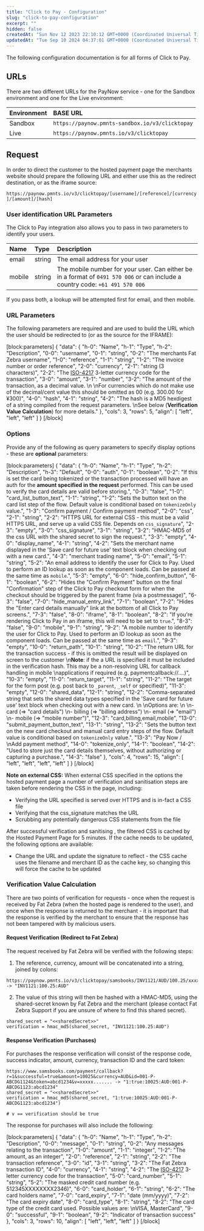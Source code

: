 ```yaml
---
title: "Click to Pay - Configuration"
slug: "click-to-pay-configuration"
excerpt: ""
hidden: false
createdAt: "Sun Nov 12 2023 22:10:12 GMT+0000 (Coordinated Universal Time)"
updatedAt: "Tue Sep 10 2024 04:37:01 GMT+0000 (Coordinated Universal Time)"
---
```

The following configuration documentation is for all forms of Click to Pay.

## URLs

There are two different URLs for the PayNow service - one for the Sandbox environment and one for the Live environment:

| Environment | BASE URL                                        |
| :---------- | :---------------------------------------------- |
| Sandbox     | `https://paynow.pmnts-sandbox.io/v3/clicktopay` |
| Live        | `https://paynow.pmnts.io/v3/clicktopay`         |

## Request

In order to direct the customer to the hosted payment page the merchants website should prepare the following URL and either use this as the redirect destination, or as the iframe source:

`https://paynow.pmnts.io/v3/clicktopay/[username]/[reference]/[currency]/[amount]/[hash]`

### User identification URL Parameters

The Click to Pay integration also allows you to pass in two parameters to identify your users.

| Name   | Type   | Description                                                                                                                   |
| :----- | :----- | :---------------------------------------------------------------------------------------------------------------------------- |
| email  | string | The email address for your user                                                                                               |
| mobile | string | The mobile number for your user. Can either be in a format of `0491 570 006` or can include a country code: `+61 491 570 006` |

If you pass both, a lookup will be attempted first for email, and then mobile. 

### URL Parameters

The following parameters are required and are used to build the URL which the user should be redirected to (or as the source for the IFRAME):

[block:parameters]
{
  "data": {
    "h-0": "Name",
    "h-1": "Type",
    "h-2": "Description",
    "0-0": "username",
    "0-1": "string",
    "0-2": "The merchants Fat Zebra username",
    "1-0": "reference",
    "1-1": "string",
    "1-2": "The invoice number or order reference",
    "2-0": "currency",
    "2-1": "string (3 characters)",
    "2-2": "The [ISO-4217](http://en.wikipedia.org/wiki/ISO_4217#Active_codes) 3-letter currency code for the transaction",
    "3-0": "amount",
    "3-1": "number",
    "3-2": "The amount of the transaction, as a decimal value.  \n  \nFor currencies which do not make use of the decimal/cent value this should be omitted as 00 (e.g. 300.00 for ¥300)",
    "4-0": "hash",
    "4-1": "string",
    "4-2": "The hash is a MD5 hexdigest of a string compiled from the request parameters.  \nSee below (**Verification Value Calculation**) for more details."
  },
  "cols": 3,
  "rows": 5,
  "align": [
    "left",
    "left",
    "left"
  ]
}
[/block]


### Options

Provide any of the following as query parameters to specify display options - these are **optional** parameters:

[block:parameters]
{
  "data": {
    "h-0": "Name",
    "h-1": "Type",
    "h-2": "Description",
    "h-3": "Default",
    "0-0": "auth",
    "0-1": "boolean",
    "0-2": "If this is set the card being tokenized or the transaction processed will have an auth for the **amount specified in the request** performed. This can be used to verify the card details are valid before storing.",
    "0-3": "false",
    "1-0": "card_list_button_text",
    "1-1": "string",
    "1-2": "Sets the button text on the card list step of the flow. Default value is conditional based on `tokenizeOnly` value.",
    "1-3": "Confirm payment / Confirm payment method",
    "2-0": "css",
    "2-1": "string",
    "2-2": "HTTPS URL for external CSS - this must be a valid HTTPS URL, and serve up a valid CSS file. Depends on `css_signature`",
    "2-3": "empty",
    "3-0": "css_signature",
    "3-1": "string",
    "3-2": "HMAC-MD5 of the css URL with the shared secret to sign the request.",
    "3-3": "empty",
    "4-0": "display_name",
    "4-1": "string",
    "4-2": "Sets the merchant name displayed in the 'Save card for future use' text block when checking out with a new card.",
    "4-3": "merchant trading name",
    "5-0": "email",
    "5-1": "string",
    "5-2": "An email address to identify the user for Click to Pay. Used to perform an ID lookup as soon as the component loads. Can be passed at the same time as `mobile`.",
    "5-3": "empty",
    "6-0": "hide_confirm_button",
    "6-1": "boolean",
    "6-2": "Hides the \"Confirm Payment\" button on the final \"Confirmation\" step of the Click to Pay checkout form for when the checkout should be triggered by the parent frame (via a postmessage)",
    "6-3": "false",
    "7-0": "hide_manual_entry_link",
    "7-1": "boolean",
    "7-2": "Hides the \"Enter card details manually\" link at the bottom of all Click to Pay screens.",
    "7-3": "false",
    "8-0": "iframe",
    "8-1": "boolean",
    "8-2": "If you're rendering Click to Pay in an iframe, this will need to be set to `true`.",
    "8-3": "false",
    "9-0": "mobile",
    "9-1": "string",
    "9-2": "A mobile number to identify the user for Click to Pay. Used to perform an ID lookup as soon as the component loads. Can be passed at the same time as `email`.",
    "9-3": "empty",
    "10-0": "return_path",
    "10-1": "string",
    "10-2": "The return URL for the transaction success - if this is omitted the result will be displayed on screen to the customer  \n**Note**: if the a URL is specified it must be included in the verification hash. This may be a non-resolving URL for callback handling in mobile  \napplications if required (e.g. paymentcallback://....)",
    "10-3": "empty",
    "11-0": "return_target",
    "11-1": "string",
    "11-2": "The target for the form post (e.g. post back to `_parent`, `_self` or specified)",
    "11-3": "empty",
    "12-0": "shared_data",
    "12-1": "string",
    "12-2": "Comma-separated string that sets the shared data types specified in the 'Save card for future use' text block when checking out with a new card.  \n  \nOptions are:  \n  \n- card (=> \"card details\")  \n- billing (=> \"billing address\")  \n- email (=> \"email\")  \n- mobile (=> \"mobile number\")",
    "12-3": "card,billing,email,mobile",
    "13-0": "submit_payment_button_text",
    "13-1": "string",
    "13-2": "Sets the button text on the new card checkout and manual card entry steps of the flow. Default value is conditional based on `tokenizeOnly` value.",
    "13-3": "Pay Now /  \nAdd payment method",
    "14-0": "tokenize_only",
    "14-1": "boolean",
    "14-2": "Used to store just the card details themselves, without authorizing or capturing a purchase.",
    "14-3": "false"
  },
  "cols": 4,
  "rows": 15,
  "align": [
    "left",
    "left",
    "left",
    "left"
  ]
}
[/block]


**Note on external CSS:** When external CSS specified in the options the hosted payment page a number of verification and sanitisation steps are taken before rendering the CSS in the page, including:

- Verifying the URL specified is served over HTTPS and is in-fact a CSS file
- Verifying that the css_signature matches the URL
- Scrubbing any potentially dangerous CSS statements from the file

After successful verification and sanitising , the filtered CSS is cached by the Hosted Payment Page for 5 minutes. If the cache needs to be updated, the following options are available:

- Change the URL and update the signature to reflect - the CSS cache uses the filename and merchant ID as the cache key, so changing this will force the cache to be updated

### Verification Value Calculation

There are two points of verification for requests - once when the request is received by Fat Zebra (when the hosted page is rendered to the user), and once when the response is returned to the merchant - it is important that the response is verified by the merchant to ensure that the response has not been tampered with by malicious users.

#### Request Verification (Redirect to Fat Zebra)

The request received by Fat Zebra will be verified with the following steps:

1. The reference, currency, amount will be concatenated into a string, joined by colons:

```
https://paynow.pmnts.io/v3/clicktopay/samsbooks/INV1121/AUD/100.25/xxxxxxxxxxx -> "INV1121:100.25:AUD"
```

2. The value of this string will then be hashed with a HMAC-MD5, using the shared-secret known by Fat Zebra and the merchant (please contact Fat Zebra Support if you are unsure of where to find this shared secret).

```
shared_secret = "<<sharedSecret>>"
verification = hmac_md5(shared_secret, "INV1121:100.25:AUD")
```

#### Response Verification (Purchases)

For purchases the response verification will consist of the response code, success indicator, amount, currency, transaction ID and the card token:

```
https://www.samsbooks.com/payment/callback?r=1&successful=true&amount=10025&currency=AUD&id=001-P-ABCDG1124&token=abcd1234&v=xxxxx....... -> "1:true:10025:AUD:001-P-ABCDG1123:abcd1234"
shared_secret = "<<sharedSecret>>"
verification = hmac_md5(shared_secret, "1:true:10025:AUD:001-P-ABCDG1123:abcd1234")
 
# v == verification should be true
```

The response for purchases will also include the following:

[block:parameters]
{
  "data": {
    "h-0": "Name",
    "h-1": "Type",
    "h-2": "Description",
    "0-0": "message",
    "0-1": "string",
    "0-2": "Any messages relating to the transaction",
    "1-0": "amount",
    "1-1": "integer",
    "1-2": "The amount, as an integer",
    "2-0": "reference",
    "2-1": "string",
    "2-2": "The transaction reference",
    "3-0": "id",
    "3-1": "string",
    "3-2": "The Fat Zebra transaction ID",
    "4-0": "currency",
    "4-1": "string",
    "4-2": "The [ISO-4217](http://en.wikipedia.org/wiki/ISO_4217#Active_codes) 3-letter currency code for the transaction",
    "5-0": "card_number",
    "5-1": "string",
    "5-2": "The masked credit card number (e.g. 512345XXXXXXXX2346)",
    "6-0": "card_holder",
    "6-1": "string",
    "6-2": "The card holders name",
    "7-0": "card_expiry",
    "7-1": "date (mm/yyyy)",
    "7-2": "The card expiry date",
    "8-0": "card_type",
    "8-1": "string",
    "8-2": "The card type of the credit card used. Possible values are:  \nVISA, MasterCard",
    "9-0": "successful",
    "9-1": "boolean",
    "9-2": "Indicator of transaction success"
  },
  "cols": 3,
  "rows": 10,
  "align": [
    "left",
    "left",
    "left"
  ]
}
[/block]
